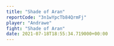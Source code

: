 ```yaml
---
title: "Shade of Aran"
reportCode: "3n1wYpcTb84QrmFj"
player: "Andrawe"
fight: "Shade of Aran"
date: 2021-07-18T18:55:34.719000+00:00
---
```

